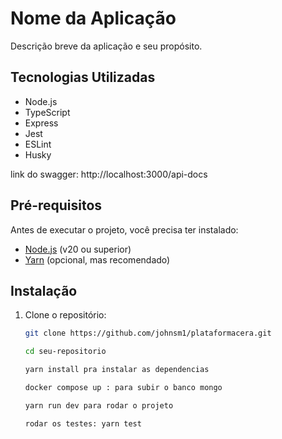 # Nome da Aplicação

Descrição breve da aplicação e seu propósito.

## Tecnologias Utilizadas

- Node.js
- TypeScript
- Express
- Jest
- ESLint
- Husky

link do swagger: http://localhost:3000/api-docs

## Pré-requisitos

Antes de executar o projeto, você precisa ter instalado:

- [Node.js](https://nodejs.org/) (v20 ou superior)
- [Yarn](https://yarnpkg.com/) (opcional, mas recomendado)

## Instalação

1. Clone o repositório:

   ```bash
   git clone https://github.com/johnsm1/plataformacera.git

   cd seu-repositorio

   yarn install pra instalar as dependencias

   docker compose up : para subir o banco mongo

   yarn run dev para rodar o projeto

   rodar os testes: yarn test
   ```
